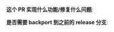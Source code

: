 **这个 PR 实现什么功能/修复什么问题**:

<!--
- [ ] 功能、bugfix描述
- [ ] 冒烟测试
- [ ] 单元测试编写
-->

**是否需要 backport 到之前的 release 分支**:

<!--
如果不需要，填写 "NONE".
如果需要，就以下面 item 的格式写 release 分支名，并提交对应的 cherry-pick PR:
- release/3.2
-->
